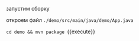 запустим сборку

откроем файл `./demo/src/main/java/demo/App.java`

`cd demo && mvn package `{{execute}}
